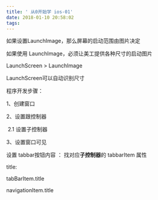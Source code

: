 ```yaml
---
title: ' 从0开始学 ios-01'
date: 2018-01-10 20:58:02
tags:
---
```


如果设置LaunchImage，那么屏幕的启动范围由图片决定

如果使用 LaunchImage，必须让美工提供各种尺寸的启动图片

LaunchScreen > LaunchImage

LaunchScreen可以自动识别尺寸



程序开发步骤：

1、创建窗口

2、设置跟控制器

​    2.1 设置子控制器

3、设置窗口可见







设置 tabbar按钮内容 ： 找对应**子控制器**的 tabbarItem 属性







title:

tabBarItem.title

navigationItem.title




